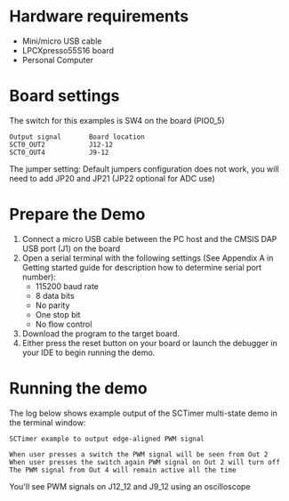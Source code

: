 Hardware requirements
=====================
- Mini/micro USB cable
- LPCXpresso55S16 board
- Personal Computer

Board settings
============
The switch for this examples is SW4 on the board (PIO0_5)

```
Output signal		Board location
SCT0_OUT2    		J12-12
SCT0_OUT4    		J9-12 
```
The jumper setting:
    Default jumpers configuration does not work,  you will need to add JP20 and JP21 (JP22 optional for ADC use)

# Prepare the Demo

1.  Connect a micro USB cable between the PC host and the CMSIS DAP USB port (J1) on the board
2.  Open a serial terminal with the following settings (See Appendix A in Getting started guide for description how to determine serial port number):
    - 115200 baud rate
    - 8 data bits
    - No parity
    - One stop bit
    - No flow control
3.  Download the program to the target board.
4.  Either press the reset button on your board or launch the debugger in your IDE to begin running the demo.

Running the demo
================
The log below shows example output of the SCTimer multi-state demo in the terminal window:
~~~~~~~~~~~~~~~~~~~~~~~~~~~~~~~~~~~
SCTimer example to output edge-aligned PWM signal

When user presses a switch the PWM signal will be seen from Out 2
When user presses the switch again PWM signal on Out 2 will turn off
The PWM signal from Out 4 will remain active all the time
~~~~~~~~~~~~~~~~~~~~~~~~~~~~~~~~~~~

You'll see  PWM signals on J12_12 and J9_12 using an oscilloscope